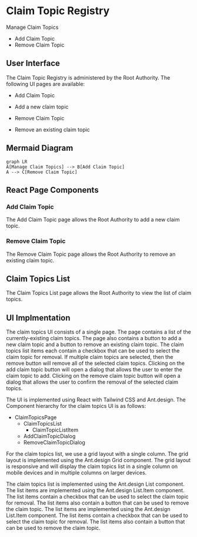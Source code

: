 # Claim Topic Registry

Manage Claim Topics

- Add Claim Topic
- Remove Claim Topic

## User Interface

The Claim Topic Registry is administered by the Root Authority. The following UI pages are available:

- Add Claim Topic

- Add a new claim topic

- Remove Claim Topic

- Remove an existing claim topic

## Mermaid Diagram

```mermaid
graph LR
A[Manage Claim Topics] --> B[Add Claim Topic]
A --> C[Remove Claim Topic]
```

## React Page Components

### Add Claim Topic

The Add Claim Topic page allows the Root Authority to add a new claim topic.

### Remove Claim Topic

The Remove Claim Topic page allows the Root Authority to remove an existing claim topic.

## Claim Topics List

The Claim Topics List page allows the Root Authority to view the list of claim topics.

## UI Implmentation

The claim topics UI consists of a single page. The page contains a list of the currently-existing claim topics. The page also contains a button to add a new claim topic and a button to remove an existing claim topic. The claim topics list items each contain a checkbox that can be used to select the claim topic for removal. If multiple claim topics are selected, then the remove button will remove all of the selected claim topics. Clicking on the add claim topic button will open a dialog that allows the user to enter the claim topic to add. Clicking on the remove claim topic button will open a dialog that allows the user to confirm the removal of the selected claim topics.

The UI is implemented using React with Tailwind CSS and Ant.design. The Component hierarchy for the claim topics UI is as follows:

- ClaimTopicsPage
    - ClaimTopicsList
        - ClaimTopicListItem
    - AddClaimTopicDialog
    - RemoveClaimTopicDialog

For the claim topics list, we use a grid layout with a single column. The grid layout is implemented using the Ant.design Grid component. The grid layout is responsive and will display the claim topics list in a single column on mobile devices and in multiple columns on larger devices.

The claim topics list is implemented using the Ant.design List component. The list items are implemented using the Ant.design List.Item component. The list items contain a checkbox that can be used to select the claim topic for removal. The list items also contain a button that can be used to remove the claim topic. The list items are implemented using the Ant.design List.Item component. The list items contain a checkbox that can be used to select the claim topic for removal. The list items also contain a button that can be used to remove the claim topic.